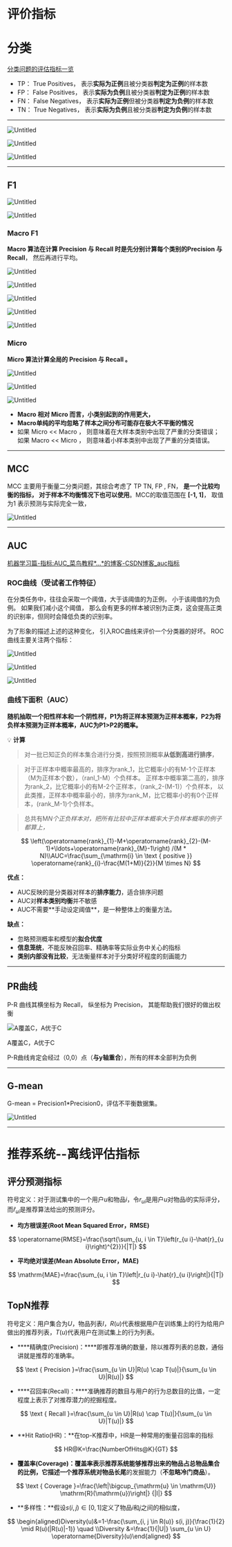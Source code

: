 # 评价指标

# 分类

[分类问题的评估指标一览](https://zhuanlan.zhihu.com/p/69101372)

- TP： True Positives， 表示**实际为正例**且被分类器**判定为正例**的样本数
- FP： False Positives， 表示**实际为负例**且被分类器**判定为正例**的样本数
- FN： False Negatives， 表示**实际为正例**但被分类器**判定为负例**的样本数
- TN： True Negatives， 表示**实际为负例**且被分类器**判定为负例**的样本数

---

![Untitled](https://github.com/xucong1018/xucong1018.github.io/blob/master/img/评价指标/Untitled.png?raw=true)

![Untitled](https://github.com/xucong1018/xucong1018.github.io/blob/master/img/评价指标/Untitled%201.png?raw=true)

![Untitled](https://github.com/xucong1018/xucong1018.github.io/blob/master/img/评价指标/Untitled%202.png?raw=true)

---

## F1

![Untitled](https://github.com/xucong1018/xucong1018.github.io/blob/master/img/评价指标/Untitled%203.png?raw=true)

![Untitled](https://github.com/xucong1018/xucong1018.github.io/blob/master/img/评价指标/Untitled%204.png?raw=true)

### **Macro F1**

**Macro 算法在计算 Precision 与 Recall 时是先分别计算每个类别的Precision 与 Recall**， 然后再进行平均。

![Untitled](https://github.com/xucong1018/xucong1018.github.io/blob/master/img/评价指标/Untitled%205.png?raw=true)

![Untitled](https://github.com/xucong1018/xucong1018.github.io/blob/master/img/评价指标/Untitled%206.png?raw=true)

![Untitled](https://github.com/xucong1018/xucong1018.github.io/blob/master/img/评价指标/Untitled%207.png?raw=true)

![Untitled](https://github.com/xucong1018/xucong1018.github.io/blob/master/img/评价指标/Untitled%208.png?raw=true)

![Untitled](https://github.com/xucong1018/xucong1018.github.io/blob/master/img/评价指标/Untitled%209.png?raw=true)

### **Micro**

**Micro 算法计算全局的 Precision 与 Recall 。**

![Untitled](https://github.com/xucong1018/xucong1018.github.io/blob/master/img/评价指标/Untitled%2010.png?raw=true)

![Untitled](https://github.com/xucong1018/xucong1018.github.io/blob/master/img/评价指标/Untitled%2011.png?raw=true)

![Untitled](https://github.com/xucong1018/xucong1018.github.io/blob/master/img/评价指标/Untitled%2012.png?raw=true)

- **Macro 相对 Micro 而言，小类别起到的作用更大，**
- **Macro单纯的平均忽略了样本之间分布可能存在极大不平衡的情况**
- 如果 Micro << Macro ， 则意味着在大样本类别中出现了严重的分类错误； 如果 Macro << Micro ， 则意味着小样本类别中出现了严重的分类错误。

---

## MCC

MCC 主要用于衡量二分类问题，其综合考虑了 TP TN, FP , FN， **是一个比较均衡的指标， 对于样本不均衡情况下也可以使用**。MCC的取值范围在 **[-1, 1]**， 取值为1 表示预测与实际完全一致，

![Untitled](https://github.com/xucong1018/xucong1018.github.io/blob/master/img/评价指标/Untitled%2013.png?raw=true)

---

## AUC

[机器学习篇-指标:AUC_菜鸟教程*...*的博客-CSDN博客_auc指标](https://blog.csdn.net/fanfangyu/article/details/122885441?raw=true)

### **ROC曲线（受试者工作特征）**

在分类任务中，往往会采取一个阈值，大于该阈值的为正例， 小于该阈值的为负例。 如果我们减小这个阈值， 那么会有更多的样本被识别为正类，这会提高正类的识别率，但同时会降低负类的识别率。

为了形象的描述上述的这种变化， 引入ROC曲线来评价一个分类器的好坏。 ROC 曲线主要关注两个指标：

![Untitled](https://github.com/xucong1018/xucong1018.github.io/blob/master/img/评价指标/Untitled%2014.png?raw=true)

![Untitled](https://github.com/xucong1018/xucong1018.github.io/blob/master/img/评价指标/Untitled%2015.png?raw=true)

![Untitled](https://github.com/xucong1018/xucong1018.github.io/blob/master/img/评价指标/Untitled%2016.png?raw=true)

### **曲线下面积（AUC）**

**随机抽取一个阳性样本和一个阴性样，P1为将正样本预测为正样本概率，P2为将负样本预测为正样本概率，AUC为P1>P2的概率。**

💡 **计算**

> 对一批已知正负的样本集合进行分类，按照预测概率**从低到高进行排序**，
> 

> 对于正样本中概率最高的，排序为rank_1，比它概率小的有M-1个正样本（M为正样本个数），（ranl_1-M）个负样本。
正样本中概率第二高的，排序为rank_2，比它概率小的有M-2个正样本，（rank_2-(M-1)）个负样本，
以此类推，正样本中概率最小的，排序为rank_M，比它概率小的有0个正样本，(rank_M-1)个负样本。
> 

> 总共有M*N个正负样本对，把所有比较中正样本概率大于负样本概率的例子都算上，*
> 

$$
\left(\operatorname{rank}_{1}-M+\operatorname{rank}_{2}-(M-1)+\ldots+\operatorname{rank}_{M}-1\right) /(M * N)\\AUC=\frac{\sum_{\mathrm{i} \in \text { positive }} \operatorname{rank}_{i}-\frac{M(1+M)}{2}}{M \times N}
$$


**优点：**

- AUC反映的是分类器对样本的**排序能力**，适合排序问题
- AUC对**样本类别均衡**并不敏感
- AUC不需要**⼿动设定阈值**，是⼀种整体上的衡量⽅法。

**缺点：**

- 忽略预测概率和模型的**拟合优度**
- **信息笼统**，不能反映召回率、精确率等实际业务中关⼼的指标
- **类别内部没有比较**，⽆法衡量样本对于分类好坏程度的刻画能⼒

---

## PR曲线

P-R 曲线其横坐标为 Recall， 纵坐标为 Precision， 其能帮助我们很好的做出权衡

![A覆盖C，A优于C](https://github.com/xucong1018/xucong1018.github.io/blob/master/img/评价指标/Untitled%2017.png?raw=true)

A覆盖C，A优于C

P-R曲线肯定会经过（0,0）点（**与y轴重合**），所有的样本全部判为负例

---

## G-mean

G-mean = Precision1*Precision0，评估不平衡数据集。

![Untitled](https://github.com/xucong1018/xucong1018.github.io/blob/master/img/评价指标/Untitled%2018.png?raw=true)

---

# 推荐系统--**离线评估指标**

## **评分预测指标**

符号定义：对于测试集中的一个用户$u$和物品$i$，令$r_{ui}$是用户$u$对物品$i$的实际评分，而$\hat{r}_{ui}$是推荐算法给出的预测评分。

- **均方根误差(Root Mean Squared Error，RMSE)**

$$
\operatorname{RMSE}=\frac{\sqrt{\sum_{u, i \in T}\left(r_{u i}-\hat{r}_{u i}\right)^{2}}}{|T|}
$$

- **平均绝对误差(Mean Absolute Error，MAE)**

$$
\mathrm{MAE}=\frac{\sum_{u, i \in T}\left|r_{u i}-\hat{r}_{u i}\right|}{|T|}
$$

## **TopN推荐**

符号定义：用户集合为$U$，物品列表$I$，$R(u)$代表根据用户在训练集上的行为给用户做出的推荐列表，$T(u)$代表用户在测试集上的行为列表。

- ****精确度(Precision)：****即推荐准确的数量，除以推荐列表的总数，通俗讲就是推荐的准确率。

$$
\text { Precision }=\frac{\sum_{u \in U}|R(u) \cap T(u)|}{\sum_{u \in U}|R(u)|}
$$

- ****召回率(Recall)：****准确推荐的数目与用户的行为总数目的比值，一定程度上表示了对推荐潜力的挖掘程度。

$$
\text { Recall }=\frac{\sum_{u \in U}|R(u) \cap T(u)|}{\sum_{u \in U}|T(u)|}
$$

- **Hit Ratio(HR)：**在top-K推荐中，HR是一种常用的衡量召回率的指标

$$
HR@K=\frac{NumberOfHits@K}{GT}
$$

- **覆盖率(Coverage)：**覆盖率表示推荐系统能够推荐出来的物品占总物品集合的比例，它描述一个推荐系统对物品**长尾**的发掘能力（**不忽略冷门商品**）。

$$
\text { Coverage }=\frac{\left|\bigcup_{\mathrm{u} \in \mathrm{U}} \mathrm{R}(\mathrm{u})\right|} {|I|}
$$

- **多样性：**假设$s(i,j)∈[0,1]$定义了物品$i$和$j$之间的相似度，

$$
\begin{aligned}Diversity(u)&=1-\frac{\sum_{i, j \in R(u)} s(i, j)}{\frac{1}{2} \mid R(u)(|R(u)|-1)} \quad  \\Diversity &=\frac{1}{|U|} \sum_{u \in U} \operatorname{Diversity}(u)\end{aligned}
$$